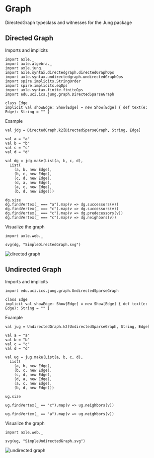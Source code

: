 
Graph
=====

DirectedGraph typeclass and witnesses for the Jung package

Directed Graph
--------------

Imports and implicits

```tut:silent
import axle._
import axle.algebra._
import axle.jung._
import axle.syntax.directedgraph.directedGraphOps
import axle.syntax.undirectedgraph.undirectedGraphOps
import spire.implicits.StringOrder
import spire.implicits.eqOps
import axle.syntax.finite.finiteOps
import edu.uci.ics.jung.graph.DirectedSparseGraph

class Edge
implicit val showEdge: Show[Edge] = new Show[Edge] { def text(e: Edge): String = "" }
```

Example

```tut
val jdg = DirectedGraph.k2[DirectedSparseGraph, String, Edge]

val a = "a"
val b = "b"
val c = "c"
val d = "d"

val dg = jdg.make(List(a, b, c, d),
  List(
    (a, b, new Edge),
    (b, c, new Edge),
    (c, d, new Edge),
    (d, a, new Edge),
    (a, c, new Edge),
    (b, d, new Edge)))
```

```tut
dg.size
dg.findVertex(_ === "a").map(v => dg.successors(v))
dg.findVertex(_ === "c").map(v => dg.successors(v))
dg.findVertex(_ === "c").map(v => dg.predecessors(v))
dg.findVertex(_ === "c").map(v => dg.neighbors(v))
```

Visualize the graph

```tut
import axle.web._

svg(dg, "SimpleDirectedGraph.svg")
```

![directed graph](SimpleDirectedGraph.svg)

Undirected Graph
----------------

Imports and implicits

```tut:silent
import edu.uci.ics.jung.graph.UndirectedSparseGraph

class Edge
implicit val showEdge: Show[Edge] = new Show[Edge] { def text(e: Edge): String = "" }
```

Example

```tut
val jug = UndirectedGraph.k2[UndirectedSparseGraph, String, Edge]

val a = "a"
val b = "b"
val c = "c"
val d = "d"

val ug = jug.make(List(a, b, c, d),
  List(
    (a, b, new Edge),
    (b, c, new Edge),
    (c, d, new Edge),
    (d, a, new Edge),
    (a, c, new Edge),
    (b, d, new Edge)))
```

```tut
ug.size

ug.findVertex(_ == "c").map(v => ug.neighbors(v))

ug.findVertex(_ == "a").map(v => ug.neighbors(v))
```

Visualize the graph

```tut
import axle.web._

svg(ug, "SimpleUndirectedGraph.svg")
```

![undirected graph](SimpleUndirectedGraph.svg)
